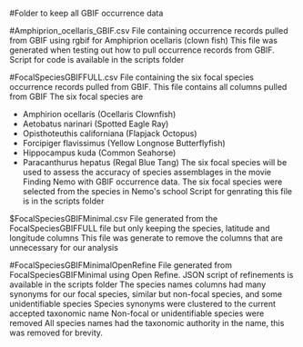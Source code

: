 #Folder to keep all GBIF occurrence data

#Amphiprion_ocellaris_GBIF.csv
File containing occurrence records pulled from GBIF using rgbif for Amphiprion ocellaris (clown fish)
This file was generated when testing out how to pull occurrence records from GBIF. 
Script for code is available in the scripts folder

#FocalSpeciesGBIFFULL.csv
File containing the six focal species occurrence records pulled from GBIF. This file contains all columns pulled from GBIF
The six focal species are
- Amphirion ocellaris (Ocellaris Clownfish)
- Aetobatus narinari (Spotted Eagle Ray)
- Opisthoteuthis californiana (Flapjack Octopus)
- Forcipiger flavissimus (Yellow Longnose Butterflyfish)
- Hippocampus kuda (Common Seahorse)
- Paracanthurus hepatus (Regal Blue Tang)
The six focal species will be used to assess the accuracy of species assemblages in the movie Finding Nemo with GBIF occurrence data.
The six focal species were selected from the species in Nemo's school
Script for genrating this file is in the scripts folder

$FocalSpeciesGBIFMinimal.csv
File generated from the FocalSpeciesGBIFFULL file but only keeping the species, latitude and longitude columns
This file was generate to remove the columns that are unnecessary for our analysis

#FocalSpeciesGBIFMinimalOpenRefine
File generated from FocalSpeciesGBIFMinimal using Open Refine. JSON script of refinements is available in the scripts folder
The species names columns had many synonyms for our focal species, similar but non-focal species, and some unidentifiable species
Species synonyms were clustered to the current accepted taxonomic name
Non-focal or unidentifiable species were removed
All species names had the taxonomic authority in the name, this was removed for brevity. 
